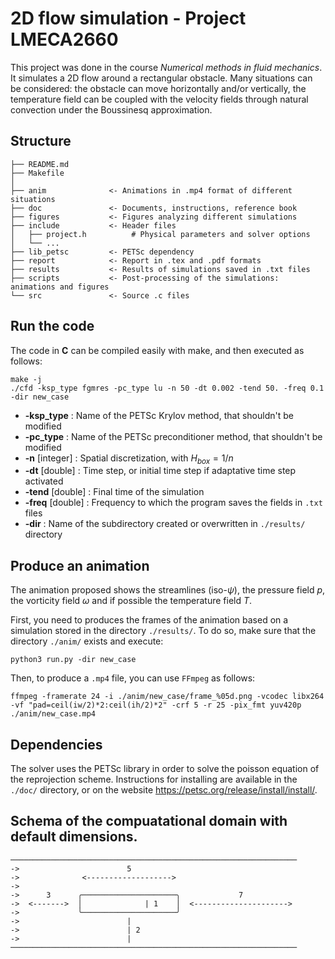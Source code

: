 # 2D flow simulation - Project LMECA2660

This project was done in the course _Numerical methods in fluid mechanics_. It simulates a 2D flow around a rectangular obstacle. Many situations can be considered: the obstacle can move horizontally and/or vertically, the temperature field can be coupled with the velocity fields through natural convection under the Boussinesq approximation.


## Structure

    ├── README.md
    ├── Makefile
    │
    ├── anim              <- Animations in .mp4 format of different situations
    ├── doc               <- Documents, instructions, reference book
    ├── figures           <- Figures analyzing different simulations
    ├── include           <- Header files
    │   ├── project.h          # Physical parameters and solver options
    │   └── ...
    ├── lib_petsc         <- PETSc dependency
    ├── report            <- Report in .tex and .pdf formats
    ├── results           <- Results of simulations saved in .txt files
    ├── scripts           <- Post-processing of the simulations: animations and figures
    └── src               <- Source .c files

## Run the code
The code in __C__ can be compiled easily with make, and then executed as follows:
```
make -j
./cfd -ksp_type fgmres -pc_type lu -n 50 -dt 0.002 -tend 50. -freq 0.1 -dir new_case
```

- __-ksp_type__ : Name of the PETSc Krylov method, that shouldn't be modified
- __-pc_type__ : Name of the PETSc preconditioner method, that shouldn't be modified
- __-n__ [integer] : Spatial discretization, with $H_{box}=1/n$
- __-dt__ [double] : Time step, or initial time step if adaptative time step activated
- __-tend__ [double] : Final time of the simulation
- __-freq__ [double] : Frequency to which the program saves the fields in `.txt` files
- __-dir__ : Name of the subdirectory created or overwritten in `./results/` directory


## Produce an animation
The animation proposed shows the streamlines (iso-$\psi$), the pressure field $p$, the vorticity field $\omega$ and if possible the temperature field $T$.

First, you need to produces the frames of the animation based on a simulation stored in the directory `./results/`. To do so, make sure that the directory `./anim/` exists and execute:
```
python3 run.py -dir new_case
```

Then, to produce a `.mp4` file, you can use `FFmpeg` as follows:
```
ffmpeg -framerate 24 -i ./anim/new_case/frame_%05d.png -vcodec libx264 -vf "pad=ceil(iw/2)*2:ceil(ih/2)*2" -crf 5 -r 25 -pix_fmt yuv420p ./anim/new_case.mp4
```

## Dependencies
The solver uses the PETSc library in order to solve the poisson equation of the reprojection scheme. Instructions for installing are available in the `./doc/` directory, or on the website https://petsc.org/release/install/install/.

## Schema of the compuatational domain with default dimensions.
```
────────────────────────────────────────────────────────────────
->                        5                                     
->              <------------------->                           
->                                                              
->      3      ╭─────────────────────╮             7            
->  <------->  │              | 1    │  <---------------------> 
->             ╰─────────────────────╯                          
->                        |                                     
->                        | 2                                   
->                        |                                     
────────────────────────────────────────────────────────────────
```